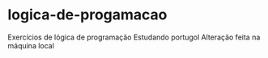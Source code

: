 # logica-de-progamacao
Exercícios de lógica de programação
Estudando portugol
Alteração feita na máquina local
